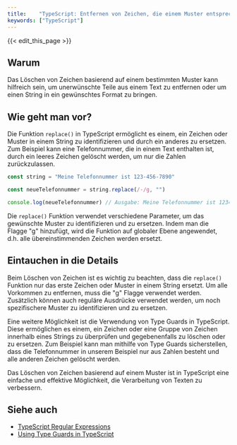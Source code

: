 ```yaml
---
title:    "TypeScript: Entfernen von Zeichen, die einem Muster entsprechen"
keywords: ["TypeScript"]
---
```


{{< edit_this_page >}}

## Warum

Das Löschen von Zeichen basierend auf einem bestimmten Muster kann hilfreich sein, um unerwünschte Teile aus einem Text zu entfernen oder um einen String in ein gewünschtes Format zu bringen.

## Wie geht man vor?

Die Funktion ```replace()``` in TypeScript ermöglicht es einem, ein Zeichen oder Muster in einem String zu identifizieren und durch ein anderes zu ersetzen. Zum Beispiel kann eine Telefonnummer, die in einem Text enthalten ist, durch ein leeres Zeichen gelöscht werden, um nur die Zahlen zurückzulassen.

```TypeScript
const string = "Meine Telefonnummer ist 123-456-7890" 

const neueTelefonnummer = string.replace(/-/g, "")

console.log(neueTelefonnummer) // Ausgabe: Meine Telefonnummer ist 1234567890
```

Die ```replace()``` Funktion verwendet verschiedene Parameter, um das gewünschte Muster zu identifizieren und zu ersetzen. Indem man die Flagge "g" hinzufügt, wird die Funktion auf globaler Ebene angewendet, d.h. alle übereinstimmenden Zeichen werden ersetzt.

## Eintauchen in die Details

Beim Löschen von Zeichen ist es wichtig zu beachten, dass die ```replace()``` Funktion nur das erste Zeichen oder Muster in einem String ersetzt. Um alle Vorkommen zu entfernen, muss die "g" Flagge verwendet werden. Zusätzlich können auch reguläre Ausdrücke verwendet werden, um noch spezifischere Muster zu identifizieren und zu ersetzen.

Eine weitere Möglichkeit ist die Verwendung von Type Guards in TypeScript. Diese ermöglichen es einem, ein Zeichen oder eine Gruppe von Zeichen innerhalb eines Strings zu überprüfen und gegebenenfalls zu löschen oder zu ersetzen. Zum Beispiel kann man mithilfe von Type Guards sicherstellen, dass die Telefonnummer in unserem Beispiel nur aus Zahlen besteht und alle anderen Zeichen gelöscht werden.

Das Löschen von Zeichen basierend auf einem Muster ist in TypeScript eine einfache und effektive Möglichkeit, die Verarbeitung von Texten zu verbessern.

## Siehe auch

- [TypeScript Regular Expressions](https://www.typescriptlang.org/docs/handbook/regular-expressions.html)
- [Using Type Guards in TypeScript](https://www.typescriptlang.org/docs/handbook/advanced-types.html#using-type-guards)